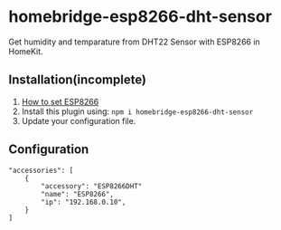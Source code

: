 # homebridge-esp8266-dht-sensor

Get humidity and temparature from DHT22 Sensor with ESP8266 in HomeKit.

## Installation(incomplete)

1. [How to set ESP8266](./arduino-sketch/HowToSetESP8266.md)
2. Install this plugin using: `npm i homebridge-esp8266-dht-sensor`
3. Update your configuration file.

## Configuration
```
"accessories": [
    {
        "accessory": "ESP8266DHT"
        "name": "ESP8266",
        "ip": "192.168.0.10",
    }
]
```
